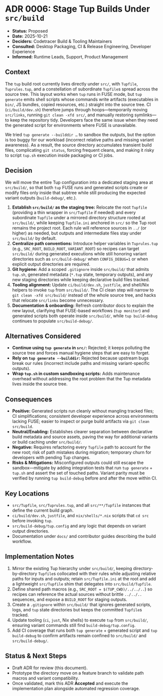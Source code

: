 # ADR 0006: Stage Tup Builds Under `src/build`

- **Status:** Proposed
- **Date:** 2025-10-21
- **Deciders:** Codetracer Build & Tooling Maintainers
- **Consulted:** Desktop Packaging, CI & Release Engineering, Developer Experience
- **Informed:** Runtime Leads, Support, Product Management

## Context

The `tup` build root currently lives directly under `src/`, with `Tupfile`, `Tuprules.tup`, and a constellation of subordinate `Tupfile`s spread across the source tree. This layout works when `tup` runs in FUSE mode, but `tup generate` emits shell scripts whose commands write artifacts (executables in `bin/`, JS bundles, copied resources, etc.) straight into the source tree. CI (`ci/build/dev.sh`) therefore jumps through hoops—temporarily moving `src/links`, running `git clean -xfd src/`, and manually restoring symlinks—to keep the repository tidy. Developers face the same issue when they need the generated script for environments where FUSE is unavailable.

We tried `tup generate --builddir …` to sandbox the outputs, but the option is too buggy for our workload (incorrect relative paths and missing variant awareness). As a result, the source directory accumulates transient build files, complicating `git status`, forcing frequent cleans, and making it risky to script `tup.sh` execution inside packaging or CI jobs.

## Decision

We will move the entire Tup configuration into a dedicated staging area at `src/build/`, so that both `tup` FUSE runs and generated scripts create or modify files only inside that subtree while still producing the expected variant outputs (`build-debug/`, etc.).

1. **Establish `src/build/` as the staging tree:** Relocate the root `Tupfile` (providing a thin wrapper in `src/Tupfile` if needed) and every subordinate `Tupfile` under a mirrored directory structure rooted at `src/build/`, while keeping `Tupfile.ini` anchored in `src/` so the Tup root remains the project root. Each rule will reference sources in `../` (or higher) as needed, but outputs and intermediate files stay under `src/build/` by default.
2. **Centralize path conventions:** Introduce helper variables in `Tuprules.tup` (e.g., `SRC_ROOT`, `BUILD_ROOT`, `VARIANT_ROOT`) so recipes can target `src/build/` during generated executions while still honoring variant directories such as `src/build-debug/` when `CONFIG_DEBUG=1` or when explicit output directories are required.
3. **Git hygiene:** Add a scoped `.gitignore` inside `src/build/` that admits `tup.sh`, generated metadata (`*.tup` state, temporary outputs), and any new staging directories while keeping declarative build files tracked.
4. **Tooling alignment:** Update `ci/build/dev.sh`, `justfile`, and shell/Nix helpers to invoke `tup` from `src/build/`. The CI clean step will narrow to `git clean -xfd src/build/` instead of the whole source tree, and hacks that relocate `src/links` become unnecessary.
5. **Documentation & onboarding:** Refresh contributor docs to explain the new layout, clarifying that FUSE-based workflows (`tup monitor`) and generated scripts both operate inside `src/build/`, while `tup build-debug` continues to populate `src/build-debug/`.

## Alternatives Considered

- **Continue using `tup generate` in `src/`:** Rejected; it keeps polluting the source tree and forces manual hygiene steps that are easy to forget.
- **Rely on `tup generate --builddir`:** Rejected because upstream bugs break our rules (incorrect include paths and missing variant-specific outputs).
- **Wrap `tup.sh` in custom sandboxing scripts:** Adds maintenance overhead without addressing the root problem that the Tup metadata lives inside the source tree.

## Consequences

- **Positive:** Generated scripts run cleanly without mangling tracked files; CI simplifications; consistent developer experience across environments lacking FUSE; easier to inspect or purge build artifacts via `git clean src/build`.
- **Neutral/Enabling:** Establishes clearer separation between declarative build metadata and source assets, paving the way for additional variants or build caching under `src/build/`.
- **Negative:** Requires refactoring every `Tupfile` path to account for the new root; risk of path mistakes during migration; temporary churn for developers with pending Tup changes.
- **Risks & Mitigations:** Misconfigured outputs could still escape the sandbox—mitigate by adding integration tests that run `tup generate` + `tup.sh` and assert the set of touched paths. Variant parity must be verified by running `tup build-debug` before and after the move within CI.

## Key Locations

- `src/Tupfile`, `src/Tuprules.tup`, and all `src/**/Tupfile` instances that define the current build graph.
- `ci/build/dev.sh`, `justfile`, and `nix/shells/*.nix` scripts that `cd src` before invoking `tup`.
- `src/build-debug/tup.config` and any logic that depends on variant output directories.
- Documentation under `docs/` and contributor guides describing the build workflow.

## Implementation Notes

1. Mirror the existing Tup hierarchy under `src/build/`, keeping directory-by-directory `Tupfile`s collocated with their rules while adjusting relative paths for inputs and outputs; retain `src/Tupfile.ini` at the root and add a lightweight `src/Tupfile` shim that delegates into `src/build/Tupfile`.
2. Define shared path macros (e.g., `SRC_ROOT = $(TUP_CWD)/../../..`) so recipes can reference the actual sources without brittle `../../..` sequences, and expose a `BUILD_ROOT` for staging outputs.
3. Create a `.gitignore` within `src/build/` that ignores generated scripts, logs, and `tup` state directories but keeps the committed `Tupfile`s tracked.
4. Update tooling (`ci`, `just`, Nix shells) to execute `tup` from `src/build/`, ensuring variant commands still find `build-debug/tup.config`.
5. Add CI coverage that runs both `tup generate` + generated script and `tup build-debug` to confirm artifacts remain confined to `src/build/` and `src/build-debug/`.

## Status & Next Steps

- Draft ADR for review (this document).
- Prototype the directory move on a feature branch to validate path macros and variant compatibility.
- Once validated, mark this ADR **Accepted** and execute the implementation plan alongside automated regression coverage.
